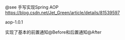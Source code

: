 




@see 手写实现Spring AOP https://blog.csdn.net/Jet_Green/article/details/81539597


aop-1.0.1


实现了基本的前置通知@Before和后置通知@After
